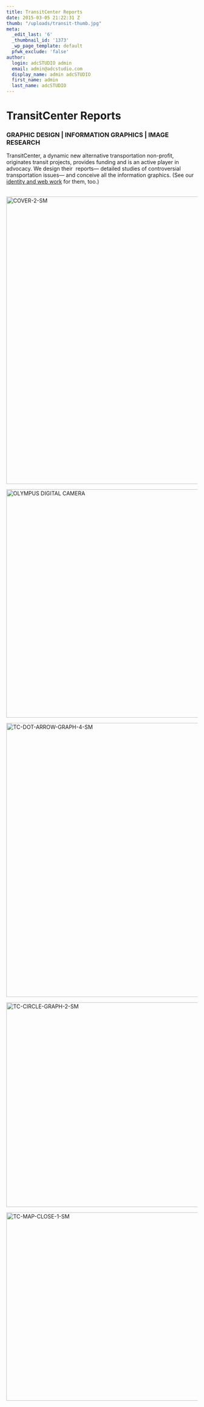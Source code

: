 ```yaml
---
title: TransitCenter Reports
date: 2015-03-05 21:22:31 Z
thumb: "/uploads/transit-thumb.jpg"
meta:
  _edit_last: '6'
  _thumbnail_id: '1373'
  _wp_page_template: default
  pfwk_exclude: 'false'
author:
  login: adcSTUDIO admin
  email: admin@adcstudio.com
  display_name: admin adcSTUDIO
  first_name: admin
  last_name: adcSTUDIO
---
```


<h1 class="p1">TransitCenter Reports</h1>
<h3 class="p2">GRAPHIC DESIGN | INFORMATION GRAPHICS | IMAGE RESEARCH</h3>
<p class="p2">TransitCenter, a dynamic new alternative transportation non-profit, originates transit projects, provides funding and is an active player in advocacy. We design their<span class="Apple-converted-space">  </span>reports— detailed studies of controversial transportation issues— and conceive all the information graphics. (See our <a title="Transit Center" href="/portfolio/transit-center/"><span class="s1">identity and web work</span></a> for them, too.)


<p class="p2"> <img class="alignnone wp-image-1387 size-medium" src="{{ site.baseurl }}/assets/COVER-2-SM-590x754.jpg" alt="COVER-2-SM" width="590" height="754" />


<p class="p2"><img class="alignnone size-large wp-image-1388" src="{{ site.baseurl }}/assets/TC-PERSONAL-740x599.jpg" alt="OLYMPUS DIGITAL CAMERA" width="740" height="599" />


<p class="p2"><img class="alignnone wp-image-1389 size-medium" src="{{ site.baseurl }}/assets/TC-DOT-ARROW-GRAPH-4-SM-590x719.jpg" alt="TC-DOT-ARROW-GRAPH-4-SM" width="590" height="719" />


<p class="p2"><img class="alignnone size-large wp-image-1390" src="{{ site.baseurl }}/assets/TC-CIRCLE-GRAPH-2-SM-740x537.jpg" alt="TC-CIRCLE-GRAPH-2-SM" width="740" height="537" />


<p class="p2"><img class="alignnone size-large wp-image-1391" src="{{ site.baseurl }}/assets/TC-MAP-CLOSE-1-SM-740x494.jpg" alt="TC-MAP-CLOSE-1-SM" width="740" height="494" />
